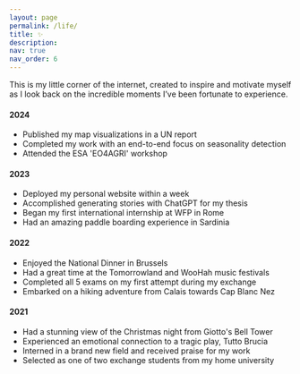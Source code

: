 ```yaml
---
layout: page
permalink: /life/
title: ✨
description: 
nav: true
nav_order: 6
---
```


This is my little corner of the internet, created to inspire and motivate myself as I look back on the incredible moments I’ve been fortunate to experience.


#### 2024
- Published my map visualizations in a UN report
- Completed my work with an end-to-end focus on seasonality detection
- Attended the ESA 'EO4AGRI' workshop

#### 2023
- Deployed my personal website within a week
- Accomplished generating stories with ChatGPT for my thesis
- Began my first international internship at WFP in Rome
- Had an amazing paddle boarding experience in Sardinia

#### 2022
- Enjoyed the National Dinner in Brussels
- Had a great time at the Tomorrowland and WooHah music festivals
- Completed all 5 exams on my first attempt during my exchange
- Embarked on a hiking adventure from Calais towards Cap Blanc Nez

#### 2021
- Had a stunning view of the Christmas night from Giotto's Bell Tower
- Experienced an emotional connection to a tragic play, Tutto Brucia
- Interned in a brand new field and received praise for my work
- Selected as one of two exchange students from my home university
